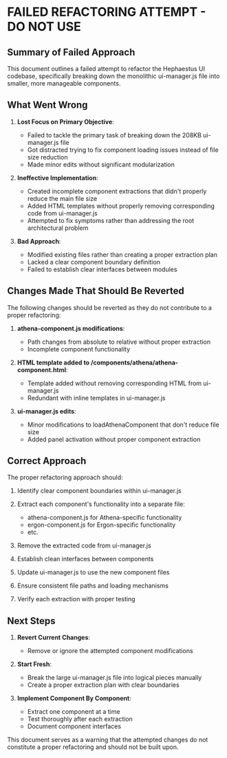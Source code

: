 # FAILED REFACTORING ATTEMPT - DO NOT USE

## Summary of Failed Approach

This document outlines a failed attempt to refactor the Hephaestus UI codebase, specifically breaking down the monolithic ui-manager.js file into smaller, more manageable components.

## What Went Wrong

1. **Lost Focus on Primary Objective**:
   - Failed to tackle the primary task of breaking down the 208KB ui-manager.js file
   - Got distracted trying to fix component loading issues instead of file size reduction
   - Made minor edits without significant modularization

2. **Ineffective Implementation**:
   - Created incomplete component extractions that didn't properly reduce the main file size
   - Added HTML templates without properly removing corresponding code from ui-manager.js
   - Attempted to fix symptoms rather than addressing the root architectural problem

3. **Bad Approach**:
   - Modified existing files rather than creating a proper extraction plan
   - Lacked a clear component boundary definition
   - Failed to establish clear interfaces between modules

## Changes Made That Should Be Reverted

The following changes should be reverted as they do not contribute to a proper refactoring:

1. **athena-component.js modifications**:
   - Path changes from absolute to relative without proper extraction
   - Incomplete component functionality

2. **HTML template added to /components/athena/athena-component.html**:
   - Template added without removing corresponding HTML from ui-manager.js
   - Redundant with inline templates in ui-manager.js

3. **ui-manager.js edits**:
   - Minor modifications to loadAthenaComponent that don't reduce file size
   - Added panel activation without proper component extraction

## Correct Approach 

The proper refactoring approach should:

1. Identify clear component boundaries within ui-manager.js
2. Extract each component's functionality into a separate file:
   - athena-component.js for Athena-specific functionality
   - ergon-component.js for Ergon-specific functionality
   - etc.

3. Remove the extracted code from ui-manager.js
4. Establish clean interfaces between components
5. Update ui-manager.js to use the new component files
6. Ensure consistent file paths and loading mechanisms
7. Verify each extraction with proper testing

## Next Steps

1. **Revert Current Changes**:
   - Remove or ignore the attempted component modifications
   
2. **Start Fresh**:
   - Break the large ui-manager.js file into logical pieces manually
   - Create a proper extraction plan with clear boundaries
   
3. **Implement Component By Component**:
   - Extract one component at a time
   - Test thoroughly after each extraction
   - Document component interfaces

This document serves as a warning that the attempted changes do not constitute a proper refactoring and should not be built upon.